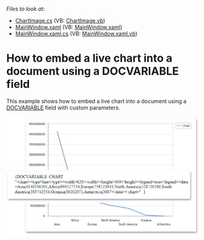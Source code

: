 <!-- default file list -->
*Files to look at*:

* [ChartImage.cs](./CS/RichEdit_InsertChart/ChartImage.cs) (VB: [ChartImage.vb](./VB/RichEdit_InsertChart/ChartImage.vb))
* [MainWindow.xaml](./CS/RichEdit_InsertChart/MainWindow.xaml) (VB: [MainWindow.xaml](./VB/RichEdit_InsertChart/MainWindow.xaml))
* [MainWindow.xaml.cs](./CS/RichEdit_InsertChart/MainWindow.xaml.cs) (VB: [MainWindow.xaml.vb](./VB/RichEdit_InsertChart/MainWindow.xaml.vb))
<!-- default file list end -->
# How to embed a live chart into a document using a DOCVARIABLE field


<p>This example shows how to embed a live chart into a document using a <a href="http://documentation.devexpress.com/#WindowsForms/CustomDocument9721"><u>DOCVARIABLE</u></a> field with custom parameters.<br /><br /><img src="https://raw.githubusercontent.com/DevExpress-Examples/how-to-embed-a-live-chart-into-a-document-using-a-docvariable-field-e3914/12.1.4+/media/d0468155-e2b4-11e4-80bf-00155d62480c.png"></p>

<br/>



